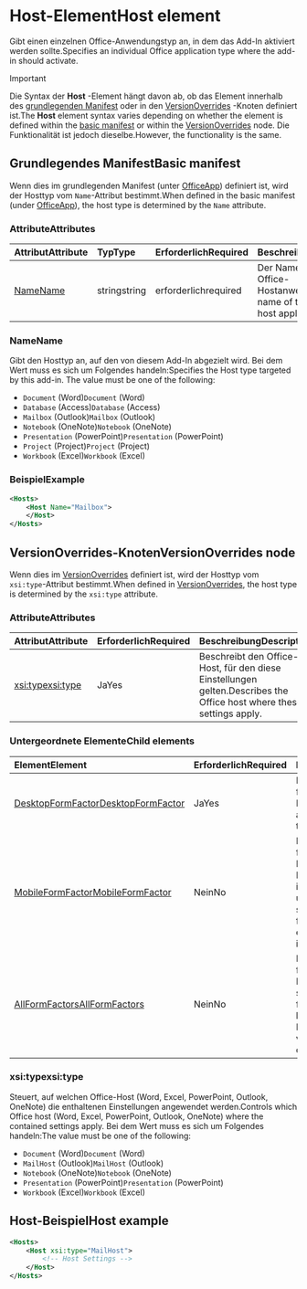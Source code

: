 # <a name="host-element"></a><span data-ttu-id="16792-101">Host-Element</span><span class="sxs-lookup"><span data-stu-id="16792-101">Host element</span></span>

<span data-ttu-id="16792-102">Gibt einen einzelnen Office-Anwendungstyp an, in dem das Add-In aktiviert werden sollte.</span><span class="sxs-lookup"><span data-stu-id="16792-102">Specifies an individual Office application type where the add-in should activate.</span></span>

> [!IMPORTANT] 
> <span data-ttu-id="16792-103">Die Syntax der **Host** -Element hängt davon ab, ob das Element innerhalb des [grundlegenden Manifest](#basic-manifest) oder in den [VersionOverrides](#versionoverrides-node) -Knoten definiert ist.</span><span class="sxs-lookup"><span data-stu-id="16792-103">The **Host** element syntax varies depending on whether the element is defined within the [basic manifest](#basic-manifest) or within the [VersionOverrides](#versionoverrides-node) node.</span></span> <span data-ttu-id="16792-104">Die Funktionalität ist jedoch dieselbe.</span><span class="sxs-lookup"><span data-stu-id="16792-104">However, the functionality is the same.</span></span>  

## <a name="basic-manifest"></a><span data-ttu-id="16792-105">Grundlegendes Manifest</span><span class="sxs-lookup"><span data-stu-id="16792-105">Basic manifest</span></span>

<span data-ttu-id="16792-106">Wenn dies im grundlegenden Manifest (unter [OfficeApp](officeapp.md)) definiert ist, wird der Hosttyp vom `Name`-Attribut bestimmt.</span><span class="sxs-lookup"><span data-stu-id="16792-106">When defined in the basic manifest (under [OfficeApp](officeapp.md)), the host type is determined by the `Name` attribute.</span></span>   

### <a name="attributes"></a><span data-ttu-id="16792-107">Attribute</span><span class="sxs-lookup"><span data-stu-id="16792-107">Attributes</span></span>

| <span data-ttu-id="16792-108">Attribut</span><span class="sxs-lookup"><span data-stu-id="16792-108">Attribute</span></span>     | <span data-ttu-id="16792-109">Typ</span><span class="sxs-lookup"><span data-stu-id="16792-109">Type</span></span>   | <span data-ttu-id="16792-110">Erforderlich</span><span class="sxs-lookup"><span data-stu-id="16792-110">Required</span></span> | <span data-ttu-id="16792-111">Beschreibung</span><span class="sxs-lookup"><span data-stu-id="16792-111">Description</span></span>                                      |
|:--------------|:-------|:---------|:-------------------------------------------------|
| [<span data-ttu-id="16792-112">Name</span><span class="sxs-lookup"><span data-stu-id="16792-112">Name</span></span>](#name) | <span data-ttu-id="16792-113">string</span><span class="sxs-lookup"><span data-stu-id="16792-113">string</span></span> | <span data-ttu-id="16792-114">erforderlich</span><span class="sxs-lookup"><span data-stu-id="16792-114">required</span></span> | <span data-ttu-id="16792-115">Der Name des Typs der Office-Hostanwendung.</span><span class="sxs-lookup"><span data-stu-id="16792-115">The name of the type of Office host application.</span></span> |

### <a name="name"></a><span data-ttu-id="16792-116">Name</span><span class="sxs-lookup"><span data-stu-id="16792-116">Name</span></span>
<span data-ttu-id="16792-p102">Gibt den Hosttyp an, auf den von diesem Add-In abgezielt wird. Bei dem Wert muss es sich um Folgendes handeln:</span><span class="sxs-lookup"><span data-stu-id="16792-p102">Specifies the Host type targeted by this add-in. The value must be one of the following:</span></span>

- <span data-ttu-id="16792-119">`Document` (Word)</span><span class="sxs-lookup"><span data-stu-id="16792-119">`Document` (Word)</span></span>
- <span data-ttu-id="16792-120">`Database` (Access)</span><span class="sxs-lookup"><span data-stu-id="16792-120">`Database` (Access)</span></span>
- <span data-ttu-id="16792-121">`Mailbox` (Outlook)</span><span class="sxs-lookup"><span data-stu-id="16792-121">`Mailbox` (Outlook)</span></span>
- <span data-ttu-id="16792-122">`Notebook` (OneNote)</span><span class="sxs-lookup"><span data-stu-id="16792-122">`Notebook` (OneNote)</span></span>
- <span data-ttu-id="16792-123">`Presentation` (PowerPoint)</span><span class="sxs-lookup"><span data-stu-id="16792-123">`Presentation` (PowerPoint)</span></span>
- <span data-ttu-id="16792-124">`Project` (Project)</span><span class="sxs-lookup"><span data-stu-id="16792-124">`Project` (Project)</span></span>
- <span data-ttu-id="16792-125">`Workbook` (Excel)</span><span class="sxs-lookup"><span data-stu-id="16792-125">`Workbook` (Excel)</span></span>

### <a name="example"></a><span data-ttu-id="16792-126">Beispiel</span><span class="sxs-lookup"><span data-stu-id="16792-126">Example</span></span>
```xml
<Hosts>
    <Host Name="Mailbox">
    </Host>
</Hosts>
```

## <a name="versionoverrides-node"></a><span data-ttu-id="16792-127">VersionOverrides-Knoten</span><span class="sxs-lookup"><span data-stu-id="16792-127">VersionOverrides node</span></span>
<span data-ttu-id="16792-128">Wenn dies im [VersionOverrides](versionoverrides.md) definiert ist, wird der Hosttyp vom `xsi:type`-Attribut bestimmt.</span><span class="sxs-lookup"><span data-stu-id="16792-128">When defined in [VersionOverrides](versionoverrides.md), the host type is determined by the `xsi:type` attribute.</span></span> 

### <a name="attributes"></a><span data-ttu-id="16792-129">Attribute</span><span class="sxs-lookup"><span data-stu-id="16792-129">Attributes</span></span>

|  <span data-ttu-id="16792-130">Attribut</span><span class="sxs-lookup"><span data-stu-id="16792-130">Attribute</span></span>  |  <span data-ttu-id="16792-131">Erforderlich</span><span class="sxs-lookup"><span data-stu-id="16792-131">Required</span></span>  |  <span data-ttu-id="16792-132">Beschreibung</span><span class="sxs-lookup"><span data-stu-id="16792-132">Description</span></span>  |
|:-----|:-----|:-----|
|  [<span data-ttu-id="16792-133">xsi:type</span><span class="sxs-lookup"><span data-stu-id="16792-133">xsi:type</span></span>](#xsitype)  |  <span data-ttu-id="16792-134">Ja</span><span class="sxs-lookup"><span data-stu-id="16792-134">Yes</span></span>  | <span data-ttu-id="16792-135">Beschreibt den Office-Host, für den diese Einstellungen gelten.</span><span class="sxs-lookup"><span data-stu-id="16792-135">Describes the Office host where these settings apply.</span></span>|

### <a name="child-elements"></a><span data-ttu-id="16792-136">Untergeordnete Elemente</span><span class="sxs-lookup"><span data-stu-id="16792-136">Child elements</span></span>

|  <span data-ttu-id="16792-137">Element</span><span class="sxs-lookup"><span data-stu-id="16792-137">Element</span></span> |  <span data-ttu-id="16792-138">Erforderlich</span><span class="sxs-lookup"><span data-stu-id="16792-138">Required</span></span>  |  <span data-ttu-id="16792-139">Beschreibung</span><span class="sxs-lookup"><span data-stu-id="16792-139">Description</span></span>  |
|:-----|:-----|:-----|
|  [<span data-ttu-id="16792-140">DesktopFormFactor</span><span class="sxs-lookup"><span data-stu-id="16792-140">DesktopFormFactor</span></span>](desktopformfactor.md)    |  <span data-ttu-id="16792-141">Ja</span><span class="sxs-lookup"><span data-stu-id="16792-141">Yes</span></span>   |  <span data-ttu-id="16792-142">Definiert die Einstellungen für den Desktopformfaktor an.</span><span class="sxs-lookup"><span data-stu-id="16792-142">Defines the settings for the desktop form factor.</span></span> |
|  [<span data-ttu-id="16792-143">MobileFormFactor</span><span class="sxs-lookup"><span data-stu-id="16792-143">MobileFormFactor</span></span>](mobileformfactor.md)    |  <span data-ttu-id="16792-144">Nein</span><span class="sxs-lookup"><span data-stu-id="16792-144">No</span></span>   |  <span data-ttu-id="16792-p103">Definiert die Einstellungen für den mobilen Formfaktor. **Hinweis:** Dieses Element wird nur in Outlook für iOS unterstützt.</span><span class="sxs-lookup"><span data-stu-id="16792-p103">Defines the settings for the mobile form factor. **Note:** this element is only supported in Outlook for iOS.</span></span> |
|  [<span data-ttu-id="16792-147">AllFormFactors</span><span class="sxs-lookup"><span data-stu-id="16792-147">AllFormFactors</span></span>](allformfactors.md)    |  <span data-ttu-id="16792-148">Nein</span><span class="sxs-lookup"><span data-stu-id="16792-148">No</span></span>   |  <span data-ttu-id="16792-149">Definiert die Einstellungen für alle Formfaktoren.</span><span class="sxs-lookup"><span data-stu-id="16792-149">Defines the settings for all form factors.</span></span> <span data-ttu-id="16792-150">Nur von benutzerdefinierte Funktionen in Excel verwendet.</span><span class="sxs-lookup"><span data-stu-id="16792-150">Only used by custom functions in Excel.</span></span> |

### <a name="xsitype"></a><span data-ttu-id="16792-151">xsi:type</span><span class="sxs-lookup"><span data-stu-id="16792-151">xsi:type</span></span>

<span data-ttu-id="16792-152">Steuert, auf welchen Office-Host (Word, Excel, PowerPoint, Outlook, OneNote) die enthaltenen Einstellungen angewendet werden.</span><span class="sxs-lookup"><span data-stu-id="16792-152">Controls which Office host (Word, Excel, PowerPoint, Outlook, OneNote) where the contained settings apply.</span></span> <span data-ttu-id="16792-153">Bei dem Wert muss es sich um Folgendes handeln:</span><span class="sxs-lookup"><span data-stu-id="16792-153">The value must be one of the following:</span></span>

- <span data-ttu-id="16792-154">`Document` (Word)</span><span class="sxs-lookup"><span data-stu-id="16792-154">`Document` (Word)</span></span>
- <span data-ttu-id="16792-155">`MailHost` (Outlook)</span><span class="sxs-lookup"><span data-stu-id="16792-155">`MailHost` (Outlook)</span></span>    
- <span data-ttu-id="16792-156">`Notebook` (OneNote)</span><span class="sxs-lookup"><span data-stu-id="16792-156">`Notebook` (OneNote)</span></span>
- <span data-ttu-id="16792-157">`Presentation` (PowerPoint)</span><span class="sxs-lookup"><span data-stu-id="16792-157">`Presentation` (PowerPoint)</span></span>
- <span data-ttu-id="16792-158">`Workbook` (Excel)</span><span class="sxs-lookup"><span data-stu-id="16792-158">`Workbook` (Excel)</span></span>

## <a name="host-example"></a><span data-ttu-id="16792-159">Host-Beispiel</span><span class="sxs-lookup"><span data-stu-id="16792-159">Host example</span></span> 
```xml
<Hosts>
    <Host xsi:type="MailHost">
        <!-- Host Settings -->
    </Host>
</Hosts>
```
